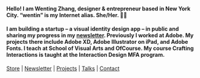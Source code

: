 #### Hello! I am Wenting Zhang, designer & entrepreneur based in New York City. “wentin” is my Internet alias. She/Her. 👋🏼
#### I am building a startup – a visual identity design app – in public and sharing my progress in my [newsletter](https://wentin.substack.com/). Previously I worked at Adobe. My projects there include Adobe XD, Adobe Illustrator on iPad, and Adobe Fonts. I teach at School of Visual Arts and OfCourse. My course Crafting Interactions is taught at the Interaction Design MFA program.

[Store](https://wentin.gumroad.com/l/FfLGoV) | 
[Newsletter](https://wentin.substack.com/) | 
[Projects](https://wentin.net/b7a7464b7460429faff23c2fea143542) | 
[Talks](https://wentin.net/b82ff8d7fbfc43208204be91f5a98615) | 
[Contact](https://wentin.net/contact)
